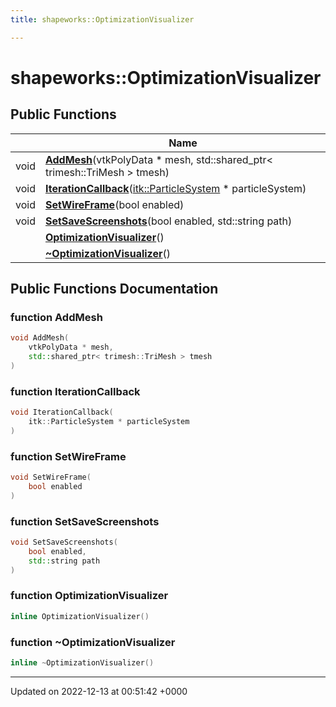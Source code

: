 ```yaml
---
title: shapeworks::OptimizationVisualizer

---
```


# shapeworks::OptimizationVisualizer





## Public Functions

|                | Name           |
| -------------- | -------------- |
| void | **[AddMesh](../Classes/classshapeworks_1_1OptimizationVisualizer.md#function-addmesh)**(vtkPolyData * mesh, std::shared_ptr< trimesh::TriMesh > tmesh) |
| void | **[IterationCallback](../Classes/classshapeworks_1_1OptimizationVisualizer.md#function-iterationcallback)**([itk::ParticleSystem](../Classes/classitk_1_1ParticleSystem.md) * particleSystem) |
| void | **[SetWireFrame](../Classes/classshapeworks_1_1OptimizationVisualizer.md#function-setwireframe)**(bool enabled) |
| void | **[SetSaveScreenshots](../Classes/classshapeworks_1_1OptimizationVisualizer.md#function-setsavescreenshots)**(bool enabled, std::string path) |
| | **[OptimizationVisualizer](../Classes/classshapeworks_1_1OptimizationVisualizer.md#function-optimizationvisualizer)**() |
| | **[~OptimizationVisualizer](../Classes/classshapeworks_1_1OptimizationVisualizer.md#function-~optimizationvisualizer)**() |

## Public Functions Documentation

### function AddMesh

```cpp
void AddMesh(
    vtkPolyData * mesh,
    std::shared_ptr< trimesh::TriMesh > tmesh
)
```


### function IterationCallback

```cpp
void IterationCallback(
    itk::ParticleSystem * particleSystem
)
```


### function SetWireFrame

```cpp
void SetWireFrame(
    bool enabled
)
```


### function SetSaveScreenshots

```cpp
void SetSaveScreenshots(
    bool enabled,
    std::string path
)
```


### function OptimizationVisualizer

```cpp
inline OptimizationVisualizer()
```


### function ~OptimizationVisualizer

```cpp
inline ~OptimizationVisualizer()
```


-------------------------------

Updated on 2022-12-13 at 00:51:42 +0000